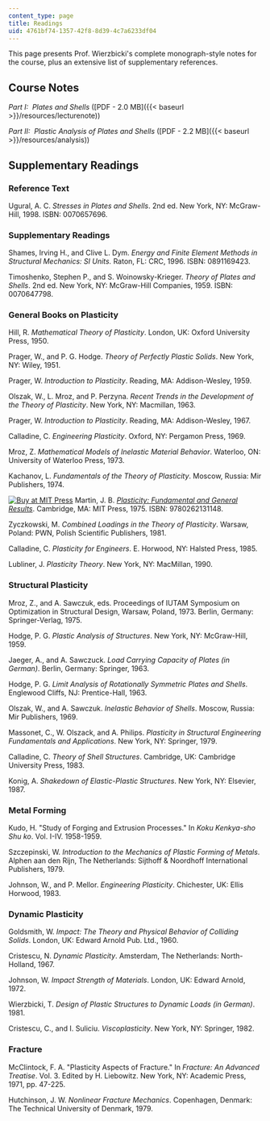 ```yaml
---
content_type: page
title: Readings
uid: 4761bf74-1357-42f8-8d39-4c7a6233df04
---
```


This page presents Prof. Wierzbicki's complete monograph-style notes for the course, plus an extensive list of supplementary references.

Course Notes
------------

_Part I:  Plates and Shells_ ([PDF - 2.0 MB]({{< baseurl >}}/resources/lecturenote))

_Part II:  Plastic Analysis of Plates and Shells_ ([PDF - 2.2 MB]({{< baseurl >}}/resources/analysis))

Supplementary Readings
----------------------

### Reference Text

Ugural, A. C. _Stresses in Plates and Shells_. 2nd ed. New York, NY: McGraw-Hill, 1998. ISBN: 0070657696.

### Supplementary Readings

Shames, Irving H., and Clive L. Dym. _Energy and Finite Element Methods in Structural Mechanics: SI Units._ Raton, FL: CRC, 1996. ISBN: 0891169423.

Timoshenko, Stephen P., and S. Woinowsky-Krieger. _Theory of Plates and Shells_. 2nd ed. New York, NY: McGraw-Hill Companies, 1959. ISBN: 0070647798.

### General Books on Plasticity

Hill, R. _Mathematical Theory of Plasticity_. London, UK: Oxford University Press, 1950.

Prager, W., and P. G. Hodge. _Theory of Perfectly Plastic Solids_. New York, NY: Wiley, 1951.

Prager, W. _Introduction to Plasticity_. Reading, MA: Addison-Wesley, 1959.

Olszak, W., L. Mroz, and P. Perzyna. _Recent Trends in the Development of the Theory of Plasticity_. New York, NY: Macmillan, 1963.

Prager, W. _Introduction to Plasticity_. Reading, MA: Addison-Wesley, 1967.

Calladine, C. _Engineering Plasticity_. Oxford, NY: Pergamon Press, 1969.

Mroz, Z. _Mathematical Models of Inelastic Material Behavior_. Waterloo, ON: University of Waterloo Press, 1973.

Kachanov, L. _Fundamentals of the Theory of Plasticity_. Moscow, Russia: Mir Publishers, 1974.

[![Buy at MIT Press](/images/mp_logo.gif)](https://mitpress.mit.edu/9780262131148) Martin, J. B. [_Plasticity: Fundamental and General Results_](https://mitpress.mit.edu/9780262131148). Cambridge, MA: MIT Press, 1975. ISBN: 9780262131148.

Zyczkowski, M. _Combined Loadings in the Theory of Plasticity_. Warsaw, Poland: PWN, Polish Scientific Publishers, 1981.

Calladine, C. _Plasticity for Engineers_. E. Horwood, NY: Halsted Press, 1985.

Lubliner, J. _Plasticity Theory_. New York, NY: MacMillan, 1990.

### Structural Plasticity

Mroz, Z., and A. Sawczuk, eds. Proceedings of IUTAM Symposium on Optimization in Structural Design, Warsaw, Poland, 1973. Berlin, Germany: Springer-Verlag, 1975.

Hodge, P. G. _Plastic Analysis of Structures_. New York, NY: McGraw-Hill, 1959.

Jaeger, A., and A. Sawczuck. _Load Carrying Capacity of Plates (in German)_. Berlin, Germany: Springer, 1963.

Hodge, P. G. _Limit Analysis of Rotationally Symmetric Plates and Shells_. Englewood Cliffs, NJ: Prentice-Hall, 1963.

Olszak, W., and A. Sawczuk. _Inelastic Behavior of Shells_. Moscow, Russia: Mir Publishers, 1969.

Massonet, C., W. Olszack, and A. Philips. _Plasticity in Structural Engineering Fundamentals and Applications_. New York, NY: Springer, 1979.

Calladine, C. _Theory of Shell Structures_. Cambridge, UK: Cambridge University Press, 1983.

Konig, A. _Shakedown of Elastic-Plastic Structures_. New York, NY: Elsevier, 1987.

### Metal Forming

Kudo, H. "Study of Forging and Extrusion Processes." In _Koku Kenkya-sho Shu ko_. Vol. I-IV. 1958-1959.

Szczepinski, W. _Introduction to the Mechanics of Plastic Forming of Metals_. Alphen aan den Rijn, The Netherlands: Sijthoff & Noordhoff International Publishers, 1979.

Johnson, W., and P. Mellor. _Engineering Plasticity_. Chichester, UK: Ellis Horwood, 1983.

### Dynamic Plasticity

Goldsmith, W. _Impact: The Theory and Physical Behavior of Colliding Solids_. London, UK: Edward Arnold Pub. Ltd., 1960.

Cristescu, N. _Dynamic Plasticity_. Amsterdam, The Netherlands: North-Holland, 1967.

Johnson, W. _Impact Strength of Materials_. London, UK: Edward Arnold, 1972.

Wierzbicki, T. _Design of Plastic Structures to Dynamic Loads (in German)_. 1981.

Cristescu, C., and I. Suliciu. _Viscoplasticity_. New York, NY: Springer, 1982.

### Fracture

McClintock, F. A. "Plasticity Aspects of Fracture." In _Fracture: An Advanced Treatise_. Vol. 3. Edited by H. Liebowitz. New York, NY: Academic Press, 1971, pp. 47-225.

Hutchinson, J. W. _Nonlinear Fracture Mechanics_. Copenhagen, Denmark: The Technical University of Denmark, 1979.